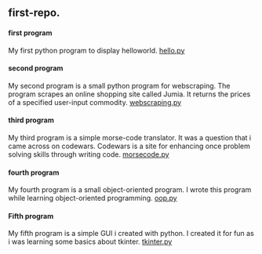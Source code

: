## first-repo.

#### first program
My first python program to display helloworld.
[hello.py](hello.py)


#### second program
My second program is a small python program for webscraping.
The program scrapes an online shopping site called Jumia.
It returns the prices of a specified user-input commodity.
[webscraping.py](webscraping.py)

#### third program
My third program is a simple morse-code translator.
It was a question that i came across on codewars.
Codewars is a site for enhancing once problem solving skills through writing code.
[morsecode.py](morsecode.py)

#### fourth program 
My fourth program is a small object-oriented program.
I wrote this program while learning object-oriented programming.
[oop.py](oop.py)

#### Fifth program
My fifth program is a simple GUI i created with python.
I created it for fun as i was learning some basics about tkinter.
[tkinter.py](GUITkinter.py)
